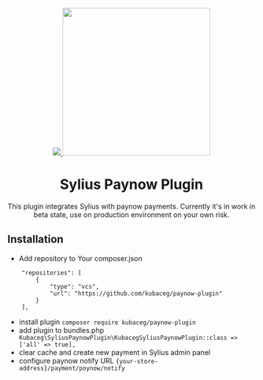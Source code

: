 <p align="center">
    <a href="https://sylius.com" target="_blank">
        <img src="https://demo.sylius.com/assets/shop/img/logo.png" />
    </a>
    <a href="https://www.paynow.pl/" target="_blank">
        <img width="300px" src="https://www.paynow.pl/src/images/logo.svg" />
    </a>
</p>

<h1 align="center">Sylius Paynow Plugin</h1>

<p align="center">This plugin integrates Sylius with paynow payments. Currently it's in work in beta state, use on production environment on your own risk.</p>

## Installation

* Add repository to Your composer.json
```
    "repositories": [
        {
            "type": "vcs",
            "url": "https://github.com/kubaceg/paynow-plugin"
        }
    ],
```
* install plugin ``composer require kubaceg/paynow-plugin``
* add plugin to bundles.php `` Kubaceg\SyliusPaynowPlugin\KubacegSyliusPaynowPlugin::class => ['all' => true],``
* clear cache and create new payment in Sylius admin panel
* configure paynow notify URL `{your-store-address}/payment/poynow/notify`
